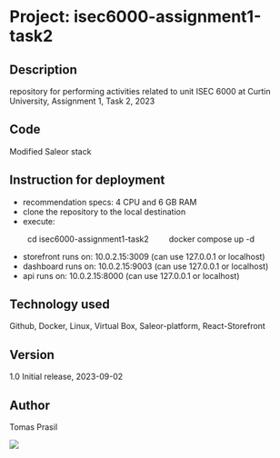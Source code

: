 # Project: isec6000-assignment1-task2 

## Description
repository for performing activities related to unit ISEC 6000 at Curtin University, 
Assignment 1, Task 2, 2023

## Code
Modified Saleor stack

## Instruction for deployment
- recommendation specs: 4 CPU and 6 GB RAM
- clone the repository to the local destination
- execute:
    
&nbsp;&nbsp;&nbsp;&nbsp;&nbsp;&nbsp;&nbsp;&nbsp;cd isec6000-assignment1-task2 
&nbsp;&nbsp;&nbsp;&nbsp;&nbsp;&nbsp;&nbsp;&nbsp;docker compose up -d
- storefront runs on: 10.0.2.15:3009 (can use 127.0.0.1 or localhost)
- dashboard runs on: 10.0.2.15:9003 (can use 127.0.0.1 or localhost)
- api runs on: 10.0.2.15:8000 (can use 127.0.0.1 or localhost)

## Technology used
Github, Docker, Linux, Virtual Box, Saleor-platform, React-Storefront

## Version
1.0 Initial release, 2023-09-02

## Author
Tomas Prasil

![](https://komarev.com/ghpvc/?username=Gogo72&color=yellow)
